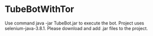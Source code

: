 # TubeBotWithTor
Use command java -jar TubeBot.jar to execute the bot.
Project uses selenium-java-3.8.1. Please download and add .jar files to the project. 

